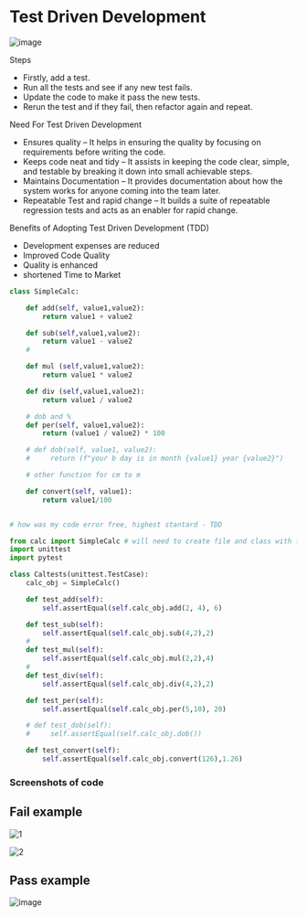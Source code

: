 # Test Driven Development

![image](https://user-images.githubusercontent.com/104793540/183910255-e9d3d160-f94e-4ab6-8a5f-6e779c2b252f.png)


Steps 

- Firstly, add a test.
- Run all the tests and see if any new test fails.
- Update the code to make it pass the new tests.
- Rerun the test and if they fail, then refactor again and repeat.

Need For Test Driven Development

- Ensures quality – It helps in ensuring the quality by focusing on requirements before writing the code. 
- Keeps code neat and tidy – It assists in keeping the code clear, simple, and testable by breaking it down into small achievable steps. 
- Maintains Documentation – It provides documentation about how the system works for anyone coming into the team later. 
- Repeatable Test and rapid change – It builds a suite of repeatable regression tests and acts as an enabler for rapid change.

Benefits of Adopting Test Driven Development (TDD)

- Development expenses are reduced
- Improved Code Quality 
- Quality is enhanced 
- shortened Time to Market


````python
class SimpleCalc:

    def add(self, value1,value2):
        return value1 + value2

    def sub(self,value1,value2):
        return value1 - value2
    #

    def mul (self,value1,value2):
        return value1 * value2

    def div (self,value1,value2):
        return value1 / value2

    # dob and %
    def per(self, value1,value2):
        return (value1 / value2) * 100

    # def dob(self, value1, value2):
    #     return (f"your b day is in month {value1} year {value2}")

    # other function for cm to m

    def convert(self, value1):
        return value1/100

````


````python

# how was my code error free, highest stantard - TDD

from calc import SimpleCalc # will need to create file and class with functionality
import unittest
import pytest

class Caltests(unittest.TestCase):
    calc_obj = SimpleCalc()

    def test_add(self):
        self.assertEqual(self.calc_obj.add(2, 4), 6)

    def test_sub(self):
        self.assertEqual(self.calc_obj.sub(4,2),2)
    #
    def test_mul(self):
        self.assertEqual(self.calc_obj.mul(2,2),4)
    #
    def test_div(self):
        self.assertEqual(self.calc_obj.div(4,2),2)

    def test_per(self):
        self.assertEqual(self.calc_obj.per(5,10), 20)

    # def test_dob(self):
    #     self.assertEqual(self.calc_obj.dob())

    def test_convert(self):
        self.assertEqual(self.calc_obj.convert(126),1.26)

````

### Screenshots of code

## Fail example

![1](https://user-images.githubusercontent.com/104793540/183965720-70b9796d-c31c-4eeb-8a58-ba211f137868.PNG)

![2](https://user-images.githubusercontent.com/104793540/183965753-fbbdbd8d-3d4f-47a9-8cfb-ecae6e55d1a6.PNG)

## Pass example

![image](https://user-images.githubusercontent.com/104793540/183965682-44e86260-2f50-4cb7-a947-d9810902829d.png)


